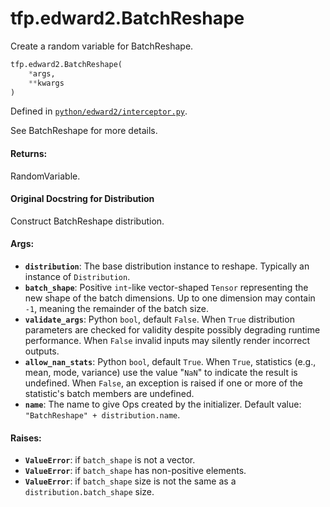 <div itemscope itemtype="http://developers.google.com/ReferenceObject">
<meta itemprop="name" content="tfp.edward2.BatchReshape" />
<meta itemprop="path" content="Stable" />
</div>

# tfp.edward2.BatchReshape

Create a random variable for BatchReshape.

``` python
tfp.edward2.BatchReshape(
    *args,
    **kwargs
)
```



Defined in [`python/edward2/interceptor.py`](https://github.com/tensorflow/probability/tree/master/tensorflow_probability/python/edward2/interceptor.py).

<!-- Placeholder for "Used in" -->

See BatchReshape for more details.

#### Returns:

RandomVariable.


#### Original Docstring for Distribution

Construct BatchReshape distribution.

#### Args:


* <b>`distribution`</b>: The base distribution instance to reshape. Typically an
  instance of `Distribution`.
* <b>`batch_shape`</b>: Positive `int`-like vector-shaped `Tensor` representing
  the new shape of the batch dimensions. Up to one dimension may contain
  `-1`, meaning the remainder of the batch size.
* <b>`validate_args`</b>: Python `bool`, default `False`. When `True` distribution
  parameters are checked for validity despite possibly degrading runtime
  performance. When `False` invalid inputs may silently render incorrect
  outputs.
* <b>`allow_nan_stats`</b>: Python `bool`, default `True`. When `True`, statistics
  (e.g., mean, mode, variance) use the value "`NaN`" to indicate the
  result is undefined. When `False`, an exception is raised if one or
  more of the statistic's batch members are undefined.
* <b>`name`</b>: The name to give Ops created by the initializer.
  Default value: `"BatchReshape" + distribution.name`.


#### Raises:


* <b>`ValueError`</b>: if `batch_shape` is not a vector.
* <b>`ValueError`</b>: if `batch_shape` has non-positive elements.
* <b>`ValueError`</b>: if `batch_shape` size is not the same as a
  `distribution.batch_shape` size.